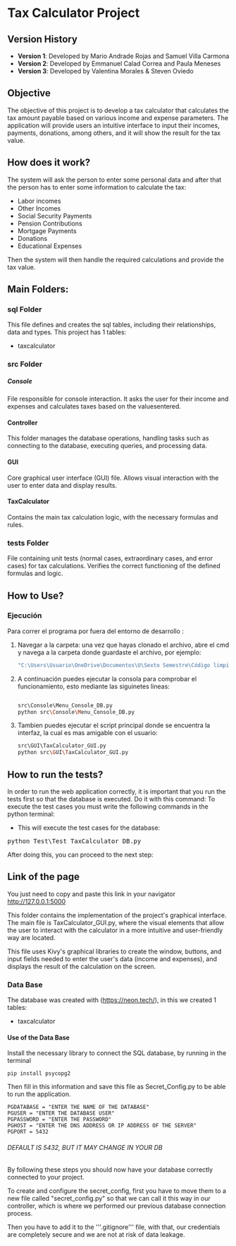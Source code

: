 # Tax Calculator Project

## Version History

- **Version 1**: Developed by Mario Andrade Rojas and Samuel Villa Carmona
- **Version 2**: Developed by Emmanuel Calad Correa and Paula Meneses
- **Version 3**: Developed by Valentina Morales & Steven Oviedo

## Objective 

The objective of this project is to develop a tax calculator that calculates the tax amount payable based on various income and expense parameters. The application will provide users an intuitive interface to input their incomes, payments, donations, among others, and it will show the result for the tax value. 


## How does it work?

The system will ask the person to enter some personal data and after that the person has to enter some information to calculate the tax: 
- Labor incomes
- Other Incomes
- Social Security Payments
- Pension Contributions
- Mortgage Payments 
- Donations
- Educational Expenses

Then the system will then handle the required calculations and provide the tax value.


## Main Folders:

### sql Folder
This file defines and creates the sql tables, including their relationships, data and types. This project has 1 tables:
- taxcalculator

### src Folder

##### Console
File responsible for console interaction. It asks the user for their income and expenses and calculates taxes based on the values ​​entered.

#### Controller
This folder manages the database operations, handling tasks such as connecting to the database, executing queries, and processing data.

#### GUI
Core graphical user interface (GUI) file. Allows visual interaction with the user to enter data and display results.

#### TaxCalculator
Contains the main tax calculation logic, with the necessary formulas and rules.

### tests Folder
File containing unit tests (normal cases, extraordinary cases, and error cases) for tax calculations. Verifies the correct functioning of the defined formulas and logic.


## How to Use?
### Ejecución
Para correr el programa por fuera del entorno de desarrollo :
1. Navegar a la carpeta: una vez que hayas clonado el archivo, abre el cmd y navega a la carpeta donde guardaste el archivo, por ejemplo:
   ```bash
   "C:\Users\Usuario\OneDrive\Documentos\U\Sexto Semestre\Código limpio\NCI_update"
   ``` 
2. A continuación puedes ejecutar la consola para comprobar el funcionamiento, esto mediante las siguinetes lineas: <br>
   ```bash

   src\Console\Menu_Console_DB.py
   python src\Console\Menu_Console_DB.py
   ```
   
3. Tambien puedes ejecutar el script principal donde se encuentra la interfaz, la cual es mas amigable con el usuario: <br>
   ```bash
   src\GUI\TaxCalculator_GUI.py
   python src\GUI\TaxCalculator_GUI.py
   ```

## How to run the tests?

In order to run the web application correctly, it is important that you run the tests first so that the database is executed. Do it with this command:
To execute the test cases you must write the following commands in the python terminal:
- This will execute the test cases for the database:
<pre>python Test\Test_TaxCalculator_DB.py </pre>

After doing this, you can proceed to the next step:

## Link of the page
You just need to copy and paste this link in your navigator
http://127.0.0.1:5000


This folder contains the implementation of the project's graphical interface. The main file is TaxCalculator_GUI.py, where the visual elements that allow the user to interact with the calculator in a more intuitive and user-friendly way are located.

This file uses Kivy's graphical libraries to create the window, buttons, and input fields needed to enter the user's data (income and expenses), and displays the result of the calculation on the screen. 

### Data Base 
The database was created with (https://neon.tech/), in this we created 1 tables:
- taxcalculator

#### Use of the Data Base
Install the necessary library to connect the SQL database, by running in the terminal

    pip install psycopg2 

Then fill in this information and save this file as Secret_Config.py
to be able to run the application.

    PGDATABASE = "ENTER THE NAME OF THE DATABASE"
    PGUSER = "ENTER THE DATABASE USER"
    PGPASSWORD = "ENTER THE PASSWORD"
    PGHOST = "ENTER THE DNS ADDRESS OR IP ADDRESS OF THE SERVER"
    PGPORT = 5432 

###### DEFAULT IS 5432, BUT IT MAY CHANGE IN YOUR DB

By following these steps you should now have your database correctly connected to your project.

To create and configure the secret_config, first you have to move them to a new file called "secret_config.py" so that we can call it this way in our controller, which is where we performed our previous database connection process.

Then you have to add it to the '''.gitignore''' file, with that, our credentials are completely secure and we are not at risk of data leakage.
